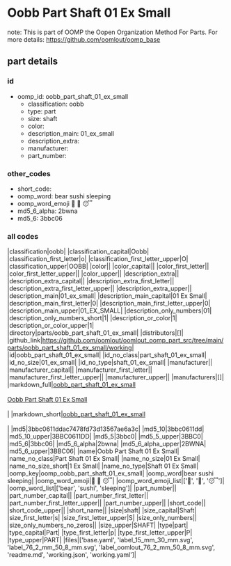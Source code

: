 # Oobb Part Shaft 01 Ex Small  

note: This is part of OOMP the Oopen Organization Method For Parts. For more details: https://github.com/oomlout/oomp_base

##  part details





### id
* oomp_id: oobb_part_shaft_01_ex_small
  * classification: oobb
  * type: part
  * size: shaft
  * color: 
  * description_main: 01_ex_small
  * description_extra: 
  * manufacturer: 
  * part_number: 

### other_codes
* short_code: 
* oomp_word: bear sushi sleeping
* oomp_word_emoji :bear: :sushi: :sleeping:
* md5_6_alpha: 2bwna
* md5_6: 3bbc06

### all codes 
|classification|oobb|
|classification_capital|Oobb|
|classification_first_letter|o|
|classification_first_letter_upper|O|
|classification_upper|OOBB|
|color||
|color_capital||
|color_first_letter||
|color_first_letter_upper||
|color_upper||
|description_extra||
|description_extra_capital||
|description_extra_first_letter||
|description_extra_first_letter_upper||
|description_extra_upper||
|description_main|01_ex_small|
|description_main_capital|01 Ex Small|
|description_main_first_letter|0|
|description_main_first_letter_upper|0|
|description_main_upper|01_EX_SMALL|
|description_only_numbers|01|
|description_only_numbers_short|1|
|description_or_color|1|
|description_or_color_upper|1|
|directory|parts/oobb_part_shaft_01_ex_small|
|distributors|[]|
|github_link|https://github.com/oomlout/oomlout_oomp_part_src/tree/main/parts/oobb_part_shaft_01_ex_small/working|
|id|oobb_part_shaft_01_ex_small|
|id_no_class|part_shaft_01_ex_small|
|id_no_size|01_ex_small|
|id_no_type|shaft_01_ex_small|
|manufacturer||
|manufacturer_capital||
|manufacturer_first_letter||
|manufacturer_first_letter_upper||
|manufacturer_upper||
|manufacturers|[]|
|markdown_full|[oobb_part_shaft_01_ex_small](https://github.com/oomlout/oomlout_oomp_part_src/tree/main/parts/oobb_part_shaft_01_ex_small/working)<br>[](https://github.com/oomlout/oomlout_oomp_part_src/tree/main/parts/oobb_part_shaft_01_ex_small/working)<br>[Oobb Part Shaft 01 Ex Small](https://github.com/oomlout/oomlout_oomp_part_src/tree/main/parts/oobb_part_shaft_01_ex_small/working)<br><br>|
|markdown_short|[oobb_part_shaft_01_ex_small](https://github.com/oomlout/oomlout_oomp_part_src/tree/main/parts/oobb_part_shaft_01_ex_small/working)<br><br>|
|md5|3bbc0611ddac7478fd73d13567ae6a3c|
|md5_10|3bbc0611dd|
|md5_10_upper|3BBC0611DD|
|md5_5|3bbc0|
|md5_5_upper|3BBC0|
|md5_6|3bbc06|
|md5_6_alpha|2bwna|
|md5_6_alpha_upper|2BWNA|
|md5_6_upper|3BBC06|
|name|Oobb Part Shaft 01 Ex Small|
|name_no_class|Part Shaft 01 Ex Small|
|name_no_size|01 Ex Small|
|name_no_size_short|1 Ex Small|
|name_no_type|Shaft 01 Ex Small|
|oomp_key|oomp_oobb_part_shaft_01_ex_small|
|oomp_word|bear sushi sleeping|
|oomp_word_emoji|:bear: :sushi: :sleeping:|
|oomp_word_emoji_list|[':bear:', ':sushi:', ':sleeping:']|
|oomp_word_list|['bear', 'sushi', 'sleeping']|
|part_number||
|part_number_capital||
|part_number_first_letter||
|part_number_first_letter_upper||
|part_number_upper||
|short_code||
|short_code_upper||
|short_name||
|size|shaft|
|size_capital|Shaft|
|size_first_letter|s|
|size_first_letter_upper|S|
|size_only_numbers||
|size_only_numbers_no_zeros||
|size_upper|SHAFT|
|type|part|
|type_capital|Part|
|type_first_letter|p|
|type_first_letter_upper|P|
|type_upper|PART|
|files|['base.yaml', 'label_15_mm_30_mm.svg', 'label_76_2_mm_50_8_mm.svg', 'label_oomlout_76_2_mm_50_8_mm.svg', 'readme.md', 'working.json', 'working.yaml']|
